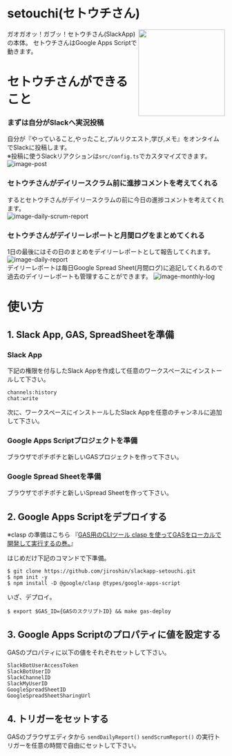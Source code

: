 # setouchi(セトウチさん)
<img align="right" width="200" src="https://github.com/jiroshin/slackapp-setouchi/blob/master/setouchi-image.png?raw=true">
ガオガオッ！ガブッ！セトウチさん(SlackApp)の本体。  
セトウチさんはGoogle Apps Scriptで動きます。

# セトウチさんができること
### まずは自分がSlackへ実況投稿
自分が『やっていること,やったこと,プルリクエスト,学び,メモ』をオンタイムでSlackに投稿します。  
※投稿に使うSlackリアクションは`src/config.ts`でカスタマイズできます。  
![image-post](https://github.com/jiroshin/slackapp-setouchi/blob/master/post-example.png?raw=true)  

### セトウチさんがデイリースクラム前に進捗コメントを考えてくれる
するとセトウチさんがデイリースクラムの前に今日の進捗コメントを考えてくれます。  
![image-daily-scrum-report](https://github.com/jiroshin/slackapp-setouchi/blob/master/daily-scrum-report.png?raw=true)  

### セトウチさんがデイリーレポートと月間ログをまとめてくれる
1日の最後にはその日のまとめをデイリーレポートとして報告してくれます。  
![image-daily-report](https://github.com/jiroshin/slackapp-setouchi/blob/master/daily-report.png?raw=true)  
デイリーレポートは毎日Google Spread Sheet(月間ログ)に追記してくれるので過去のデイリーレポートも管理することができます。
![image-monthly-log](https://github.com/jiroshin/slackapp-setouchi/blob/master/monthly-log.png?raw=true)  

# 使い方
## 1. Slack App, GAS, SpreadSheetを準備
### Slack App
下記の権限を付与したSlack Appを作成して任意のワークスペースにインストールして下さい。
```
channels:history
chat:write
```
次に、ワークスペースにインストールしたSlack Appを任意のチャンネルに追加して下さい。

### Google Apps Scriptプロジェクトを準備
ブラウザでポチポチと新しいGASプロジェクトを作って下さい。

### Google Spread Sheetを準備
ブラウザでポチポチと新しいSpread Sheetを作って下さい。

## 2. Google Apps Scriptをデプロイする

※clasp の準備はこちら
『[GAS用のCLIツール clasp を使ってGASをローカルで開発して実行するの巻。](https://qiita.com/jiroshin/items/dcc398285c652554e66a#%E3%83%AD%E3%83%BC%E3%82%AB%E3%83%AB%E7%92%B0%E5%A2%83%E3%81%A7%E5%BF%AB%E9%81%A9%E3%81%AAgas%E9%96%8B%E7%99%BA%E3%82%92%E8%A1%8C%E3%81%86%E6%89%8B%E9%A0%86)』

はじめだけ下記のコマンドで下準備。
```
$ git clone https://github.com/jiroshin/slackapp-setouchi.git
$ npm init -y
$ npm install -D @google/clasp @types/google-apps-script
```

いざ、デプロイ。
```
$ export $GAS_ID={GASのスクリプトID} && make gas-deploy
```

## 3. Google Apps Scriptのプロパティに値を設定する
GASのプロパティに以下の値をそれぞれセットして下さい。
```
SlackBotUserAccessToken
SlackBotUserID
SlackChannelID
SlackMyUserID
GoogleSpreadSheetID
GoogleSpreadSheetSharingUrl
```

## 4. トリガーをセットする
GASのブラウザエディタから `sendDailyReport()` `sendScrumReport()` の実行トリガーを任意の時間で自由にセットして下さい。
